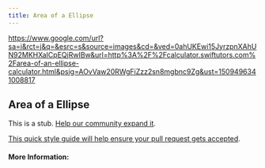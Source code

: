 ```yaml
---
title: Area of a Ellipse
---
```

https://www.google.com/url?sa=i&rct=j&q=&esrc=s&source=images&cd=&ved=0ahUKEwi15JyrzpnXAhUN92MKHXaICpEQjRwIBw&url=http%3A%2F%2Fcalculator.swiftutors.com%2Farea-of-an-ellipse-calculator.html&psig=AOvVaw20RWgFiZzz2sn8mgbnc9Zg&ust=1509496341008817

## Area of a Ellipse

This is a stub. <a href='https://github.com/freecodecamp/guides/tree/master/src/pages/mathematics/area-of-a-ellipse/index.md' target='_blank' rel='nofollow'>Help our community expand it</a>.

<a href='https://github.com/freecodecamp/guides/blob/master/README.md' target='_blank' rel='nofollow'>This quick style guide will help ensure your pull request gets accepted</a>.

<!-- The article goes here, in GitHub-flavored Markdown. Feel free to add YouTube videos, images, and CodePen/JSBin embeds  -->

#### More Information:
<!-- Please add any articles you think might be helpful to read before writing the article -->


